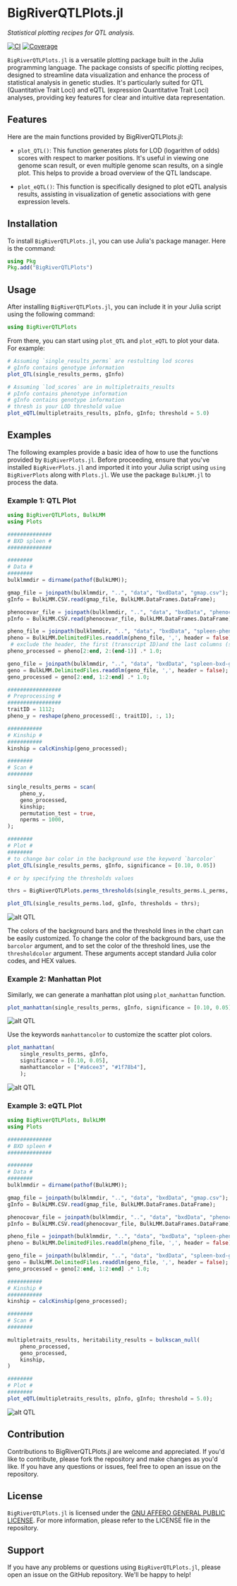 # BigRiverQTLPlots.jl

*Statistical plotting recipes for QTL analysis.*

[![CI](https://github.com/senresearch/BigRiverQTLPlots.jl/actions/workflows/ci.yml/badge.svg)](https://github.com/senresearch/BigRiverQTLPlots.jl/actions/workflows/ci.yml)
[![Coverage](https://codecov.io/gh/senresearch/BigRiverQTLPlots.jl/branch/main/graph/badge.svg)](https://codecov.io/gh/senresearch/BigRiverQTLPlots.jl)

`BigRiverQTLPlots.jl` is a versatile plotting package built in the Julia programming language. The package consists of specific plotting recipes, designed to streamline data visualization and enhance the process of statistical analysis in genetic studies. It's particularly suited for QTL (Quantitative Trait Loci) and eQTL (expression Quantitative Trait Loci) analyses, providing key features for clear and intuitive data representation.

## Features
Here are the main functions provided by BigRiverQTLPlots.jl:

- `plot_QTL()`: This function generates plots for LOD (logarithm of odds) scores with respect to marker positions. It's useful in viewing one genome scan result, or even multiple genome scan results, on a single plot. This helps to provide a broad overview of the QTL landscape.

- `plot_eQTL()`: This function is specifically designed to plot eQTL analysis results, assisting in visualization of genetic associations with gene expression levels.

## Installation
To install `BigRiverQTLPlots.jl`, you can use Julia's package manager. Here is the command:

```julia
using Pkg
Pkg.add("BigRiverQTLPlots")
```

## Usage
After installing `BigRiverQTLPlots.jl`, you can include it in your Julia script using the following command:

```julia
using BigRiverQTLPlots
```

From there, you can start using `plot_QTL` and `plot_eQTL` to plot your data. For example:

```julia
# Assuming `single_results_perms` are restulting lod scores
# gInfo contains genotype information  
plot_QTL(single_results_perms, gInfo)
```
```julia
# Assuming `lod_scores` are in multipletraits_results
# pInfo contains phenotype information
# gInfo contains genotype information  
# thresh is your LOD threshold value
plot_eQTL(multipletraits_results, pInfo, gInfo; threshold = 5.0)
```
## Examples
The following examples provide a basic idea of how to use the functions provided by `BigRiverPlots.jl`. Before proceeding, ensure that you've installed `BigRiverPlots.jl` and imported it into your Julia script using `using BigRiverPlots` along with `Plots.jl`. We use the package `BulkLMM.jl` to process the data.
### Example 1: QTL Plot
```julia
using BigRiverQTLPlots, BulkLMM
using Plots

##############
# BXD spleen #
##############

########
# Data #
########
bulklmmdir = dirname(pathof(BulkLMM));

gmap_file = joinpath(bulklmmdir, "..", "data", "bxdData", "gmap.csv");
gInfo = BulkLMM.CSV.read(gmap_file, BulkLMM.DataFrames.DataFrame);

phenocovar_file = joinpath(bulklmmdir, "..", "data", "bxdData", "phenocovar.csv");
pInfo = BulkLMM.CSV.read(phenocovar_file, BulkLMM.DataFrames.DataFrame);

pheno_file = joinpath(bulklmmdir, "..", "data", "bxdData", "spleen-pheno-nomissing.csv");
pheno = BulkLMM.DelimitedFiles.readdlm(pheno_file, ',', header = false);
 # exclude the header, the first (transcript ID)and the last columns (sex)
pheno_processed = pheno[2:end, 2:(end-1)] .* 1.0;

geno_file = joinpath(bulklmmdir, "..", "data", "bxdData", "spleen-bxd-genoprob.csv")
geno = BulkLMM.DelimitedFiles.readdlm(geno_file, ',', header = false);
geno_processed = geno[2:end, 1:2:end] .* 1.0;

#################
# Preprocessing #
#################
traitID = 1112;
pheno_y = reshape(pheno_processed[:, traitID], :, 1);

###########
# Kinship #
###########
kinship = calcKinship(geno_processed);

########
# Scan #
########

single_results_perms = scan(
	pheno_y,
	geno_processed,
	kinship;
	permutation_test = true,
	nperms = 1000,
);

########
# Plot #
########
# to change bar color in the background use the keyword `barcolor`
plot_QTL(single_results_perms, gInfo, significance = [0.10, 0.05])

# or by specifying the thresholds values

thrs = BigRiverQTLPlots.perms_thresholds(single_results_perms.L_perms, [0.10, 0.05]);

plot_QTL(single_results_perms.lod, gInfo, thresholds = thrs);
```

![alt QTL](images/QTL_thrs_example.svg)

The colors of the background bars and the threshold lines in the chart can be easily customized. To change the color of the background bars, use the `barcolor` argument, and to set the color of the threshold lines, use the `thresholdcolor` argument. These arguments accept standard Julia color codes, and HEX values.

### Example 2: Manhattan Plot
Similarly, we can generate a manhattan plot using `plot_manhattan` function. 

```julia
plot_manhattan(single_results_perms, gInfo, significance = [0.10, 0.05] );
```

![alt QTL](images/manhattan_thrs_example.svg)

Use the keywords `manhattancolor` to customize the scatter plot colors.

```julia
plot_manhattan(
	single_results_perms, gInfo, 
	significance = [0.10, 0.05],
	manhattancolor = ["#a6cee3", "#1f78b4"],
	);
```

![alt QTL](images/manhattan_thrs_example2.svg)



### Example 3: eQTL Plot

```julia
using BigRiverQTLPlots, BulkLMM
using Plots

##############
# BXD spleen #
##############

########
# Data #
########
bulklmmdir = dirname(pathof(BulkLMM));

gmap_file = joinpath(bulklmmdir, "..", "data", "bxdData", "gmap.csv");
gInfo = BulkLMM.CSV.read(gmap_file, BulkLMM.DataFrames.DataFrame);

phenocovar_file = joinpath(bulklmmdir, "..", "data", "bxdData", "phenocovar.csv");
pInfo = BulkLMM.CSV.read(phenocovar_file, BulkLMM.DataFrames.DataFrame);

pheno_file = joinpath(bulklmmdir, "..", "data", "bxdData", "spleen-pheno-nomissing.csv");
pheno = BulkLMM.DelimitedFiles.readdlm(pheno_file, ',', header = false);

geno_file = joinpath(bulklmmdir, "..", "data", "bxdData", "spleen-bxd-genoprob.csv")
geno = BulkLMM.DelimitedFiles.readdlm(geno_file, ',', header = false);
geno_processed = geno[2:end, 1:2:end] .* 1.0;

###########
# Kinship #
###########
kinship = calcKinship(geno_processed);

########
# Scan #
########

multipletraits_results, heritability_results = bulkscan_null(
	pheno_processed,
	geno_processed,
	kinship,
)

########
# Plot #
########
plot_eQTL(multipletraits_results, pInfo, gInfo; threshold = 5.0);
```

![alt QTL](images/eQTL_example2.svg)


## Contribution
Contributions to BigRiverQTLPlots.jl are welcome and appreciated. If you'd like to contribute, please fork the repository and make changes as you'd like. If you have any questions or issues, feel free to open an issue on the repository.

## License
`BigRiverQTLPlots.jl` is licensed under the [GNU AFFERO GENERAL PUBLIC LICENSE](LICENSE). For more information, please refer to the LICENSE file in the repository.

## Support
If you have any problems or questions using `BigRiverQTLPlots.jl`, please open an issue on the GitHub repository. We'll be happy to help!